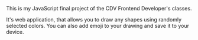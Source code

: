 This is my JavaScript final project of the CDV Frontend Developer's classes.

It's web application, that allows you to draw any shapes using randomly selected colors. 
You can also add emoji to your drawing and save it to your device.